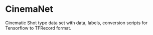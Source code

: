 # CinemaNet
Cinematic Shot type data set with data, labels, conversion scripts for Tensorflow to TFRecord format.
